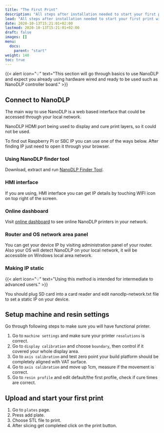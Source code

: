 ```yaml
---
title: "The First Print"
description: "All steps after installation needed to start your first print with NanoDLP."
lead: "All steps after installation needed to start your first print with NanoDLP."
date: 2020-10-13T15:21:01+02:00
lastmod: 2020-10-13T15:21:01+02:00
draft: false
images: []
menu: 
  docs:
    parent: "start"
weight: 140
toc: true
---
```


{{< alert icon="💡" text="This section will go through basics to use NanoDLP and expect you already using hardware wired and ready to be used such as NanoDLP controller board." >}}

## Connect to NanoDLP

The main way to use NanoDLP is a web based interface that could be accessed through your local network. 

NanoDLP HDMI port being used to display and cure print layers, so it could not be used.

To find out Raspberry Pi or SBC IP you can use one of the ways below. After finding IP just need to open it through your browser.

### Using NanoDLP finder tool

Download, extract and run [NanoDLP Finder Tool](https://www.nano3dtech.com/download/nanodlp-finder.zip).

### HMI interface

If you are using, HMI interface you can get IP details by touching WIFI icon on top right of the screen.

### Online dashboard

Visit [online dashboard](https://www.nano3dtech.com/dashboard) to see online NanoDLP printers in your network.

### Router and OS network area panel

You can get your device IP by visiting administration panel of your router. Also your OS will detect NanoDLP on your local network, it will be accessible on Windows local area network.

### Making IP static

{{< alert icon="💡" text="Using this method is intended for intermediate to advanced users." >}}

You should plug SD card into a card reader and edit nanodlp-network.txt file to set a static IP on your device.

## Setup machine and resin settings

Go through following steps to make sure you will have functional printer.

1. Go to `machine settings` and make sure your printer `resolutions` is correct.
2. Go to `display calibration` and choose `boundary`, then control if it covered your whole display area.
3. Go to `axis calibration` and test zero point your build platform should be completely aligned with VAT surface.
4. Go to `axis calibration` and move up 1cm, measure if the movement is correct.
5. Go to `resin profile` and edit default/the first profile, check if cure times are correct.

## Upload and start your first print

1. Go to `plates` page.
2. Press add plate.
3. Choose STL file to print.
4. After slicing get completed click on the print button.
